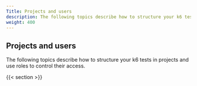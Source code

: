 ```yaml
---
Title: Projects and users 
description: The following topics describe how to structure your k6 tests in projects and use roles to control their access
weight: 400
---
```


## Projects and users

The following topics describe how to structure your k6 tests in projects and use roles to control their access.

{{< section >}}


